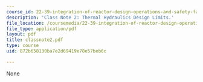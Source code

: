 ```yaml
---
course_id: 22-39-integration-of-reactor-design-operations-and-safety-fall-2006
description: 'Class Note 2: Thermal Hydraulics Design Limits.'
file_location: /coursemedia/22-39-integration-of-reactor-design-operations-and-safety-fall-2006/872b658130ba7e2d69419e78e57beb6c_classnote2.pdf
file_type: application/pdf
layout: pdf
title: classnote2.pdf
type: course
uid: 872b658130ba7e2d69419e78e57beb6c

---
```

None